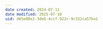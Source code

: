 ```yaml
---
date created: 2024-07-11
date modified: 2025-07-10
uid: d65e08e2-3de6-4ccf-922c-9c332ca57ba1
---
```


